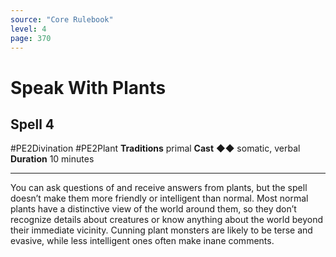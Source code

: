```yaml
---
source: "Core Rulebook"
level: 4
page: 370
---
```


# Speak With Plants
## Spell 4
#PE2Divination #PE2Plant 
**Traditions** primal
**Cast** ◆◆ somatic, verbal
**Duration** 10 minutes

-----
You can ask questions of and receive answers from plants, but the spell doesn’t make them more friendly or intelligent than normal. Most normal plants have a distinctive view of the world around them, so they don’t recognize details about creatures or know anything about the world beyond their immediate vicinity. Cunning plant monsters are likely to be terse and evasive, while less intelligent ones often make inane comments.